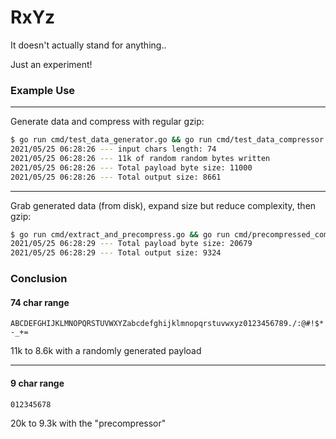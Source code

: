 # RxYz

It doesn't actually stand for anything..

Just an experiment!

### Example Use

---

Generate data and compress with regular gzip:

```bash
$ go run cmd/test_data_generator.go && go run cmd/test_data_compressor.go
2021/05/25 06:28:26 --- input chars length: 74
2021/05/25 06:28:26 --- 11k of random random bytes written
2021/05/25 06:28:26 --- Total payload byte size: 11000
2021/05/25 06:28:26 --- Total output size: 8661
```

---

Grab generated data (from disk), expand size but reduce complexity, then gzip:

```bash
$ go run cmd/extract_and_precompress.go && go run cmd/precompressed_compressor.go
2021/05/25 06:28:29 --- Total payload byte size: 20679
2021/05/25 06:28:29 --- Total output size: 9324
```

### Conclusion

#### 74 char range

`ABCDEFGHIJKLMNOPQRSTUVWXYZabcdefghijklmnopqrstuvwxyz0123456789./:@#!$*-_+=`

11k to 8.6k with a randomly generated payload

---

#### 9 char range

`012345678`

20k to 9.3k with the "precompressor"
